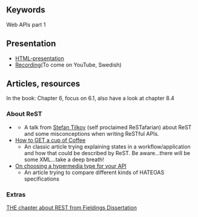 ## Keywords
Web APIs part 1

## Presentation
- [HTML-presentation](https://rawgit.com/1dv527/syllabus/master/lectures/02/index.html#/)
- [Recording](#)(To come on YouTube, Swedish)

## Articles, resources
In the book: Chapter 6, focus on 6.1, also have a look at chapter 8.4

### About ReST
- [](https://www.youtube.com/watch?v=pspy1H6A3FM)
  - A talk from [Stefan Tilkov](https://www.innoq.com/blog/st/) (self proclaimed ReSTafarian) about ReST and some misconceptions when writing ReSTful APIs. 
- [How to GET a cup of Coffee](https://www.infoq.com/articles/webber-rest-workflow)
  - An classic article trying explaining states in a workflow/application and how that could be described by ReST. Be aware...there will be some XML...take a deep breath!
- [On choosing a hypermedia type for your API](https://sookocheff.com/post/api/on-choosing-a-hypermedia-format/)
  - An article trying to compare different kinds of HATEOAS specifications

### Extras
[THE chapter about REST from Fieldings Dissertation](https://www.ics.uci.edu/~fielding/pubs/dissertation/rest_arch_style.htm)
